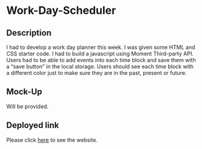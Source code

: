 # Work-Day-Scheduler
## Description
I had to develop a work day planner this week. I was given some HTML and CSS starter code. I had to build a javascript using Moment Third-party API. Users had to be able to add events into each time block and save them with a “save button” in the local storage. Users should see each time block with a different color just to make sure they are in the past, present or future.  

## Mock-Up
Will be provided.

## Deployed link
Please click [here](https://raffee1989.github.io/Work-Day-Scheduler/) to see the website.  

